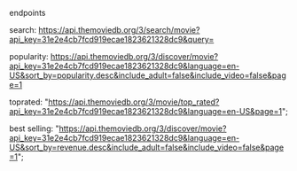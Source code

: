 endpoints

search: https://api.themoviedb.org/3/search/movie?api_key=31e2e4cb7fcd919ecae1823621328dc9&query=

popularity: https://api.themoviedb.org/3/discover/movie?api_key=31e2e4cb7fcd919ecae1823621328dc9&language=en-US&sort_by=popularity.desc&include_adult=false&include_video=false&page=1

toprated: "https://api.themoviedb.org/3/movie/top_rated?api_key=31e2e4cb7fcd919ecae1823621328dc9&language=en-US&page=1";

best selling: "https://api.themoviedb.org/3/discover/movie?api_key=31e2e4cb7fcd919ecae1823621328dc9&language=en-US&sort_by=revenue.desc&include_adult=false&include_video=false&page=1";
